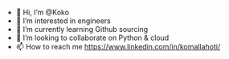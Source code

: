 - 👋 Hi, I’m @Koko
- 👀 I’m interested in engineers
- 🌱 I’m currently learning Github sourcing
- 💞️ I’m looking to collaborate on Python & cloud
- 📫 How to reach me https://www.linkedin.com/in/komallahoti/

<!---
KokoKomal/KokoKomal is a ✨ special ✨ repository because its `README.md` (this file) appears on your GitHub profile.
You can click the Preview link to take a look at your changes.
--->
